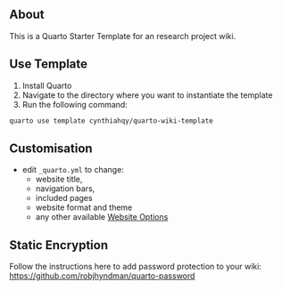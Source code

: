 ## About

This is a Quarto Starter Template for an research project wiki.

## Use Template

1.  Install Quarto
2.  Navigate to the directory where you want to instantiate the template
3.  Run the following command:

``` {.bash filename="Terminal"}
quarto use template cynthiahqy/quarto-wiki-template
```

## Customisation

-   edit `_quarto.yml` to change:
    -   website title,
    -   navigation bars,
    -   included pages
    -   website format and theme
    -   any other available [Website Options](https://quarto.org/docs/reference/projects/websites.html)

## Static Encryption

Follow the instructions here to add password protection to your wiki: https://github.com/robjhyndman/quarto-password
